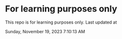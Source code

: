 # For learning purposes only
This repo is for learning purposes only.
Last updated at

Sunday, November 19, 2023 7:10:13 AM


